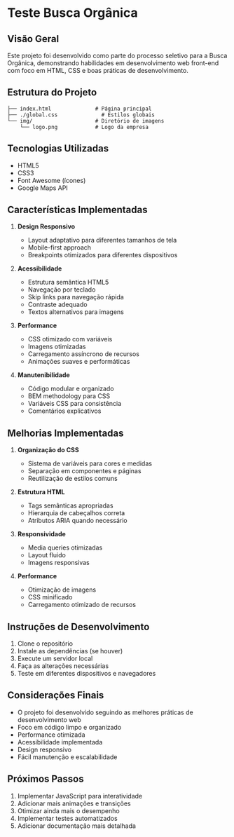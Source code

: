 # Teste Busca Orgânica

## Visão Geral

Este projeto foi desenvolvido como parte do processo seletivo para a Busca Orgânica, demonstrando habilidades em desenvolvimento web front-end com foco em HTML, CSS e boas práticas de desenvolvimento.

## Estrutura do Projeto

```
├── index.html              # Página principal
├── ./global.css              # Estilos globais
└── img/                    # Diretório de imagens
    └── logo.png            # Logo da empresa
```

## Tecnologias Utilizadas

- HTML5
- CSS3
- Font Awesome (ícones)
- Google Maps API

## Características Implementadas

1. **Design Responsivo**

   - Layout adaptativo para diferentes tamanhos de tela
   - Mobile-first approach
   - Breakpoints otimizados para diferentes dispositivos

2. **Acessibilidade**

   - Estrutura semântica HTML5
   - Navegação por teclado
   - Skip links para navegação rápida
   - Contraste adequado
   - Textos alternativos para imagens

3. **Performance**

   - CSS otimizado com variáveis
   - Imagens otimizadas
   - Carregamento assíncrono de recursos
   - Animações suaves e performáticas

4. **Manutenibilidade**
   - Código modular e organizado
   - BEM methodology para CSS
   - Variáveis CSS para consistência
   - Comentários explicativos

## Melhorias Implementadas

1. **Organização do CSS**

   - Sistema de variáveis para cores e medidas
   - Separação em componentes e páginas
   - Reutilização de estilos comuns

2. **Estrutura HTML**

   - Tags semânticas apropriadas
   - Hierarquia de cabeçalhos correta
   - Atributos ARIA quando necessário

3. **Responsividade**

   - Media queries otimizadas
   - Layout fluido
   - Imagens responsivas

4. **Performance**
   - Otimização de imagens
   - CSS minificado
   - Carregamento otimizado de recursos

## Instruções de Desenvolvimento

1. Clone o repositório
2. Instale as dependências (se houver)
3. Execute um servidor local
4. Faça as alterações necessárias
5. Teste em diferentes dispositivos e navegadores

## Considerações Finais

- O projeto foi desenvolvido seguindo as melhores práticas de desenvolvimento web
- Foco em código limpo e organizado
- Performance otimizada
- Acessibilidade implementada
- Design responsivo
- Fácil manutenção e escalabilidade

## Próximos Passos

1. Implementar JavaScript para interatividade
2. Adicionar mais animações e transições
3. Otimizar ainda mais o desempenho
4. Implementar testes automatizados
5. Adicionar documentação mais detalhada
